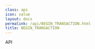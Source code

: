 ```yaml
---
class: api
icon: value
layout: docs
permalink: /api/BEGIN_TRANSACTION.html
title: BEGIN_TRANSACTION
---
```


API
